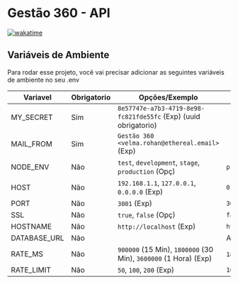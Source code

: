 
# Gestão 360 - API
[![wakatime](https://wakatime.com/badge/github/vitorazevsilva/gestao360-api.svg)](https://wakatime.com/badge/github/vitorazevsilva/gestao360-api)


## Variáveis de Ambiente

Para rodar esse projeto, você vai precisar adicionar as seguintes variáveis de ambiente no seu .env

| Variavel| Obrigatorio | Opções/Exemplo | Default |
| ------- | ----------- | ------ | ------- |
| MY_SECRET | Sim | `8e57747e-a7b3-4719-8e98-fc821fde55fc` (Exp) (uuid obrigatorio)|  |
| MAIL_FROM | Sim | `Gestão 360 <velma.rohan@ethereal.email>` (Exp) |  |
| NODE_ENV | Não | `test`, `development`, `stage`, `production` (Opç) | `production` |
| HOST | Não | `192.168.1.1`, `127.0.0.1`, `0.0.0.0` (Exp) | `0.0.0.0` |
| PORT | Não | `3001` (Exp) | `3001` |
| SSL | Não | `true`, `false` (Opç) | `false` |
| HOSTNAME | Não | `http://localhost` (Exp) | `http://localhost:${process.env.PORT}` |
| DATABASE_URL | Não |  | Array in knexfile.js |
| RATE_MS | Não | `900000` (15 Min), `1800000` (30 Min), `3600000` (1 Hora) (Exp)  | `1800000` (30 Min) |
| RATE_LIMIT | Não | `50`, `100`, `200` (Exp)| `100` |

